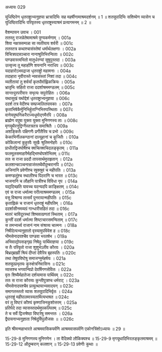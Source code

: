 अध्यायः 029

युधिष्ठिरेण धृतराष्ट्राभ्यनुज्ञया भ्रात्रादिभिः सह महर्षीणामाश्रमदर्शनम् ॥ 1 ॥ शतयूपादिभिः सशिष्येण व्यासेन च युधिष्ठिरादिभिः परिवृतस्य धृतराष्ट्रस्याश्रमं प्रत्यागमनम् ॥ 2 ॥

वैशम्पायन उवाच ।	001  
ततस्तु राजन्नेतेषामाश्रमे पुण्यकर्मणाम् ।	001a  
शिवा नक्षत्रसम्पन्ना सा व्यतीयाय शर्वरी ॥	001c  
ततस्तत्र कथाश्चासंस्तेषां धर्मार्थलक्षणाः ।	002a  
विचित्रपदसञ्चारा नानाश्रुतिभिरन्विताः ॥	002c  
पाण्डवास्त्वभितो मातुर्धरण्यां सुषुपुस्तदा ।	003a  
उत्सृज्य तु महार्हाणि शयनानि नराधिप ॥	003c  
यदाहारोऽभवद्राजा धृतराष्ट्रो महामनाः ।	004a  
तदाहारा नृवीरास्ते न्यवसंस्तां निशां तदा ॥	004c  
व्यतीतायां तु शर्वर्यां कृतपौर्वाह्णिकक्रियः ।	005a  
भ्रातृभिः सहितो राजा ददर्शाश्रममण्डलम् ॥	005c   
सान्तःपुरपरीवारः सभृत्यः सपुरोहितः ।	006a  
यथासुखं यथोद्देशं धृतराष्ट्राभ्यनुज्ञया ॥	006c   
ददर्श तत्र वेदीश्च सम्प्रज्वलितपावकाः ।	007a  
कृताभिषेकैर्मुनिभिर्हुताग्निभिरुपस्थिताः ॥	007c   
वानेयपुष्पनिकरैराज्यधूमोद्गमैरपि ।	008a  
ब्राह्मेण वपुषा युक्ता युक्ता मुनिगणस्य ताः ॥	008c   
मृगयूथैरनुद्विग्नैस्तत्रतत्र समाश्रितैः ।	009a  
अशङ्कितैः पक्षिगणैः प्रगीतैरिव च प्रभो ॥	009c   
केकाभिर्नीलकण्ठानां दात्यूहानां च कूजितैः ।	010a  
कोकिलानां कुहुरवैः सुखैः श्रुतिमनोहरैः ॥	010c   
प्राधीतद्विजघोषैश्च क्वचित्क्वचिदलङ्कृतम् ।	011a  
फलमूलसमाहारैर्महद्भिश्चोपशोभितम् ॥	011c   
ततः स राजा प्रददौ तापसार्थमुपाहृतान् ।	012a  
कलशान्काञ्चनान्राजंस्तथैवौदुम्बरानपि ॥	012c  
अजिनानि प्रवेणीश्च स्रुक्स्रुवं च महीपतिः ।	013a  
कमण्डलूंश्च स्थालीश्च पिठराणि च भारत ॥	013c   
भाजनानि च लौहानि पात्रीश्च विविधा नृप ।	014a  
यद्यदिच्छति यावच्च यदन्यदपि काङ्क्षितम् ॥	014c   
एवं स राजा धर्मात्मा परीत्याश्रममण्डलम् ।	015a  
वसु विश्राण्य तत्सर्वं पुनरायान्महीपतिः ॥	015c  
कृताह्निकं च राजानं धृतराष्ट्रं महीपतिम् ।	016a  
ददर्शासीनमव्यग्रं गान्धारीसहितं तदा ॥	016c  
मातरं चाविदूरस्थां शिष्यवत्प्रणतां स्थिताम् ।	017a  
कुन्तीं ददर्श धर्मात्मा शिष्टाचारसमन्विताम् ॥	017c   
स तमभ्यर्च्य राजानं नाम संश्राव्य चात्मनः ।	018a  
निषीदेत्यभ्यनुज्ञातो वृस्यामुपविवेश ह ॥	018c  
भीमसेनादयश्चैव पाण्डवा भरतर्षभ ।	019a  
अभिवाद्योपसङ्गृह्य निषेदुः पार्थिवाज्ञया ॥	019c   
स तैः परिवृतो राजा शुशुभेऽतीव कौरवः ।	020a  
बिभ्रद्ब्राह्मीं श्रियं दीप्तां देवैरिव बृहस्पतिः ॥	020c  
तथा तेषूपविष्टेषु समाजग्मुर्महर्षयः ।	021a  
शतयूपप्रभृतयः कुरुक्षेत्रनिवासिनः ॥	021c   
व्यासश्च भगवान्विप्रो देवर्षिगणसेवितः ।	022a  
वृतः शिष्यैर्महातेजा दर्शयामास पार्थिवम् ॥	022c   
ततः स राजा कौरव्यः कुन्तीपुत्रश्च धर्मराट् ।	023a  
भीमसेनादयश्चैव प्रत्युत्थायाभ्यवादयन् ॥	023c  
समागतस्ततो व्यासः शतयूपादिभिर्वृतः ।	024a  
धृतराष्ट्रं महीपालमास्यतामित्यभाषत ॥	024c   
वरं तु विष्टरं कौश्यं कृष्णाजिनकुशोत्तरम् ।	025a  
प्रतिपेदे तदा व्यासस्तदर्थमुपकल्पितम् ॥	025c   
ते च सर्वे द्विजश्रेष्ठा विष्टरेषु समन्ततः ।	026a  
द्वैपायनाभ्यनुज्ञाता निषेदुर्विपुलौजसः ॥ ॥	026c   

इति श्रीमन्महाभारते आश्रमवासिकपर्वणि आश्रमवासपर्वणि एकोनत्रिंशोऽध्यायः ॥ 29 ॥

15-29-8 मुनिगणस्य मुनिगणेन । ता वैदिक्यो लौकिक्यश्च ॥ 15-29-9 मृगयूथादिभिरलङ्कृतमाश्रमम् ॥ 15-29-12 औदुम्बरान् कलशान् ॥ 15-29-13 प्रवेणीः कुथाः ॥
